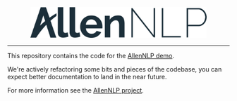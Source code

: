 <div align="center">
    <img src="https://raw.githubusercontent.com/allenai/allennlp/master/docs/img/allennlp-logo-dark.png" width="400"/>
    <hr/>
</div>

This repository contains the code for the [AllenNLP demo](https://demo.allennlp.org).

We're actively refactoring some bits and pieces of the codebase, you can expect
better documentation to land in the near future.

For more information see the [AllenNLP project](https://github.com/allenai/allennlp).


